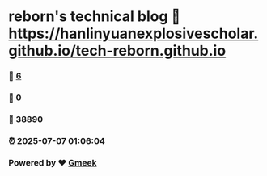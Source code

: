 # reborn's technical blog :link: https://hanlinyuanexplosivescholar.github.io/tech-reborn.github.io 
### :page_facing_up: [6](https://hanlinyuanexplosivescholar.github.io/tech-reborn.github.io/tag.html) 
### :speech_balloon: 0 
### :hibiscus: 38890 
### :alarm_clock: 2025-07-07 01:06:04 
### Powered by :heart: [Gmeek](https://github.com/Meekdai/Gmeek)
